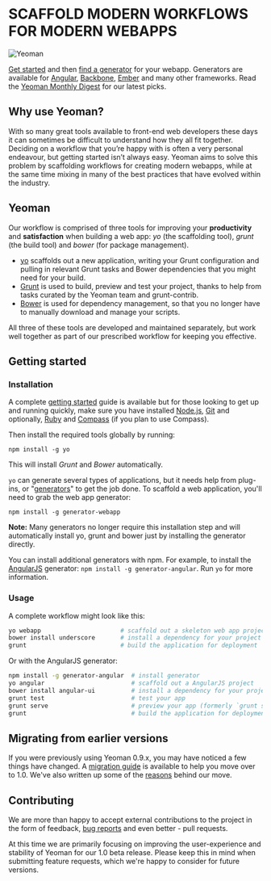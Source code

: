 # SCAFFOLD MODERN WORKFLOWS FOR MODERN WEBAPPS

<p class="toolset">
<img src="https://raw.github.com/yeoman/yeoman.io/gh-pages/media/yeoman-horizontal.gif" alt="Yeoman">
</p>
<p class="strapline">
<a href="http://yeoman.io/gettingstarted.html">Get started</a> and then <a href="http://yeoman.io/community-generators.html">find a generator</a> for your webapp. Generators are available for <a href="https://github.com/yeoman/generator-angular">Angular</a>, <a href="https://github.com/yeoman/generator-backbone">Backbone</a>, <a href="https://github.com/yeoman/generator-ember">Ember</a> and many other frameworks. Read the <a href="http://updates.html5rocks.com/tag/front-end">Yeoman Monthly Digest</a> for our latest picks.
</p>

## Why use Yeoman?

With so many great tools available to front-end web developers these days it can sometimes be difficult to understand how they all fit together. Deciding on a workflow that you’re happy with is often a very personal endeavour, but getting started isn’t always easy. Yeoman aims to solve this problem by scaffolding workflows for creating modern webapps, while at the same time mixing in many of the best practices that have evolved within the industry. 

## Yeoman

Our workflow is comprised of three tools for improving your **productivity** and **satisfaction** when building a web app: *yo* (the scaffolding tool), *grunt* (the build tool) and *bower* (for package management).

<ul class="tools-list">
<li class="yoyo"><a href="https://github.com/yeoman/yo">yo</a> scaffolds out a new application, writing your Grunt configuration and pulling in relevant Grunt tasks and Bower dependencies that you might need for your build.</li>

<li class="gruntjs"><a href="http://gruntjs.com">Grunt</a> is used to build, preview and test your project, thanks to help from tasks curated by the Yeoman team and grunt-contrib. </li>

<li class="bower"><a href="http://bower.io">Bower</a> is used for dependency management, so that you no longer have to manually download and manage your scripts.</li>
</ul>

All three of these tools are developed and maintained separately, but work well together as part of our prescribed workflow for keeping you effective.

## Getting started

### Installation

A complete [getting started](https://github.com/yeoman/yeoman/wiki/Getting-Started) guide is available but for those looking to get up and running quickly, make sure you have installed [Node.js](http://nodejs.org), [Git](http://git-scm.org) and optionally, [Ruby](http://ruby-lang.org) and [Compass](http://compass-style.org/install) (if you plan to use Compass).

Then install the required tools globally by running:

```
npm install -g yo
```

This will install _Grunt_ and _Bower_ automatically. 

`yo` can generate several types of applications, but it needs help from plug-ins, or "[generators](yeoman.io/community-generators.html)" to get the job done. To scaffold a web application, you'll need to grab the web app generator:

```
npm install -g generator-webapp
```

**Note:** Many generators no longer require this installation step and will automatically install yo, grunt and bower just by installing the generator directly.

You can install additional generators with npm. For example, to install the [AngularJS](http://angularjs.org) generator: `npm install -g generator-angular`. Run `yo` for more information.

### Usage

A complete workflow might look like this:

```sh
yo webapp                      # scaffold out a skeleton web app project
bower install underscore       # install a dependency for your project from Bower
grunt                          # build the application for deployment
```

Or with the AngularJS generator:

```sh
npm install -g generator-angular  # install generator
yo angular                        # scaffold out a AngularJS project
bower install angular-ui          # install a dependency for your project from Bower
grunt test                        # test your app
grunt serve                       # preview your app (formerly `grunt server`)
grunt                             # build the application for deployment
```

## Migrating from earlier versions

If you were previously using Yeoman 0.9.x, you may have noticed a few things have changed. A [migration guide](https://github.com/yeoman/yeoman/wiki/Migrate-from-0.9.6-to-1.0) is available to help you move over to 1.0. We've also written up some of the [reasons](https://github.com/yeoman/yeoman/wiki/The-Road-to-1.0) behind our move. 

## Contributing

We are more than happy to accept external contributions to the project in the form of feedback, [bug reports](https://github.com/yeoman/yeoman) and even better - pull requests. 

At this time we are primarily focusing on improving the user-experience and stability of Yeoman for our 1.0 beta release. Please keep this in mind when submitting feature requests, which we're happy to consider for future versions.